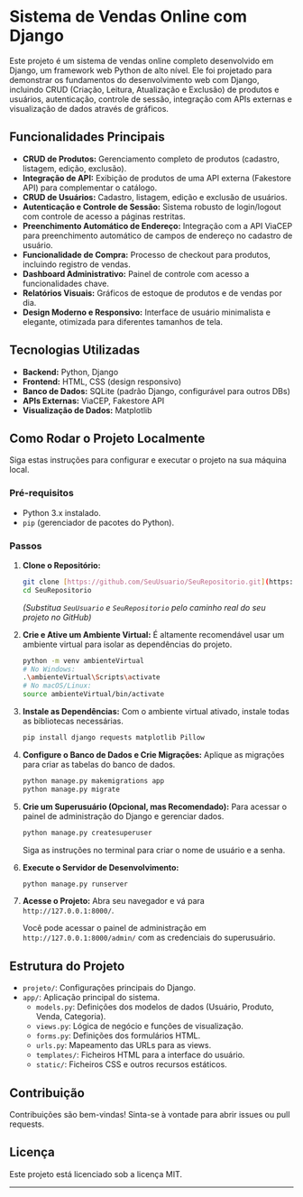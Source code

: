 # Sistema de Vendas Online com Django

Este projeto é um sistema de vendas online completo desenvolvido em Django, um framework web Python de alto nível. Ele foi projetado para demonstrar os fundamentos do desenvolvimento web com Django, incluindo CRUD (Criação, Leitura, Atualização e Exclusão) de produtos e usuários, autenticação, controle de sessão, integração com APIs externas e visualização de dados através de gráficos.

## Funcionalidades Principais

* **CRUD de Produtos:** Gerenciamento completo de produtos (cadastro, listagem, edição, exclusão).
* **Integração de API:** Exibição de produtos de uma API externa (Fakestore API) para complementar o catálogo.
* **CRUD de Usuários:** Cadastro, listagem, edição e exclusão de usuários.
* **Autenticação e Controle de Sessão:** Sistema robusto de login/logout com controle de acesso a páginas restritas.
* **Preenchimento Automático de Endereço:** Integração com a API ViaCEP para preenchimento automático de campos de endereço no cadastro de usuário.
* **Funcionalidade de Compra:** Processo de checkout para produtos, incluindo registro de vendas.
* **Dashboard Administrativo:** Painel de controle com acesso a funcionalidades chave.
* **Relatórios Visuais:** Gráficos de estoque de produtos e de vendas por dia.
* **Design Moderno e Responsivo:** Interface de usuário minimalista e elegante, otimizada para diferentes tamanhos de tela.

## Tecnologias Utilizadas

* **Backend:** Python, Django
* **Frontend:** HTML, CSS (design responsivo)
* **Banco de Dados:** SQLite (padrão Django, configurável para outros DBs)
* **APIs Externas:** ViaCEP, Fakestore API
* **Visualização de Dados:** Matplotlib

## Como Rodar o Projeto Localmente

Siga estas instruções para configurar e executar o projeto na sua máquina local.

### Pré-requisitos

* Python 3.x instalado.
* `pip` (gerenciador de pacotes do Python).

### Passos

1.  **Clone o Repositório:**
    ```bash
    git clone [https://github.com/SeuUsuario/SeuRepositorio.git](https://github.com/SeuUsuario/SeuRepositorio.git)
    cd SeuRepositorio
    ```
    *(Substitua `SeuUsuario` e `SeuRepositorio` pelo caminho real do seu projeto no GitHub)*

2.  **Crie e Ative um Ambiente Virtual:**
    É altamente recomendável usar um ambiente virtual para isolar as dependências do projeto.
    ```bash
    python -m venv ambienteVirtual
    # No Windows:
    .\ambienteVirtual\Scripts\activate
    # No macOS/Linux:
    source ambienteVirtual/bin/activate
    ```

3.  **Instale as Dependências:**
    Com o ambiente virtual ativado, instale todas as bibliotecas necessárias.
    ```bash
    pip install django requests matplotlib Pillow
    ```

4.  **Configure o Banco de Dados e Crie Migrações:**
    Aplique as migrações para criar as tabelas do banco de dados.
    ```bash
    python manage.py makemigrations app
    python manage.py migrate
    ```

5.  **Crie um Superusuário (Opcional, mas Recomendado):**
    Para acessar o painel de administração do Django e gerenciar dados.
    ```bash
    python manage.py createsuperuser
    ```
    Siga as instruções no terminal para criar o nome de usuário e a senha.

6.  **Execute o Servidor de Desenvolvimento:**
    ```bash
    python manage.py runserver
    ```

7.  **Acesse o Projeto:**
    Abra seu navegador e vá para `http://127.0.0.1:8000/`.

    Você pode acessar o painel de administração em `http://127.0.0.1:8000/admin/` com as credenciais do superusuário.

## Estrutura do Projeto

* `projeto/`: Configurações principais do Django.
* `app/`: Aplicação principal do sistema.
    * `models.py`: Definições dos modelos de dados (Usuário, Produto, Venda, Categoria).
    * `views.py`: Lógica de negócio e funções de visualização.
    * `forms.py`: Definições dos formulários HTML.
    * `urls.py`: Mapeamento das URLs para as views.
    * `templates/`: Ficheiros HTML para a interface do usuário.
    * `static/`: Ficheiros CSS e outros recursos estáticos.

## Contribuição

Contribuições são bem-vindas! Sinta-se à vontade para abrir issues ou pull requests.

## Licença

Este projeto está licenciado sob a licença MIT.

---

